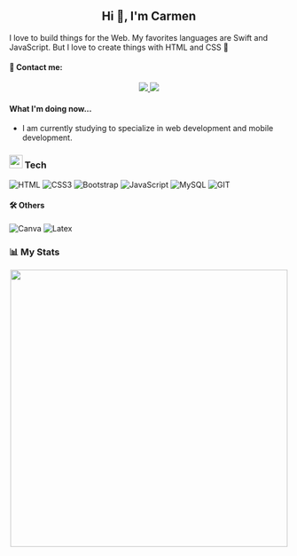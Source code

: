 <h2 align="center"> Hi 👋, I'm Carmen </h2>

 
I love to build things for the Web. My favorites languages are Swift and JavaScript. But I love to create things with HTML and CSS 💖

#### 📩 Contact me: 
<div align="center">
    <a href="https://www.linkedin.com/in/mar%C3%ADa-del-carmen-m-b81bbb1b8/" target="_pink">
        <img src="https://img.shields.io/badge/LinkedIn-%23181818?logo=linkedin&style=for-the-badge"/>
    </a>
    <a href="mailto:carmenmtzunam97@gmail.com" target="_blank">
        <img src="https://img.shields.io/badge/Gmail-D14836?style=for-the-badge&logo=gmail&logoColor=pink"/>
    </a>
</div>

#### What I'm doing now...
- I am currently studying to specialize in web development and mobile development.

### <img src = "https://media2.giphy.com/media/QssGEmpkyEOhBCb7e1/giphy.gif?cid=ecf05e47a0n3gi1bfqntqmob8g9aid1oyj2wr3ds3mg700bl&rid=giphy.gif" width = 24px>  Tech
![HTML](https://img.shields.io/badge/HTML5-E34F26?style=for-the-badge&logo=html5&logoColor=white)
![CSS3](https://img.shields.io/badge/CSS3-1572B6?style=for-the-badge&logo=css3&logoColor=white)
![Bootstrap](https://img.shields.io/badge/Bootstrap-563D7C?style=for-the-badge&logo=bootstrap&logoColor=white)
![JavaScript](https://img.shields.io/badge/JavaScript-323330?style=for-the-badge&logo=javascript&logoColor=F7DF1E)
![MySQL](https://img.shields.io/badge/MySQL-005C84?style=for-the-badge&logo=mysql&logoColor=white)
![GIT](https://img.shields.io/badge/Git-F05032?style=for-the-badge&logo=git&logoColor=white)

 
 #### 🛠 Others
 ![Canva](https://img.shields.io/badge/Canva-%2300C4CC.svg?&style=for-the-badge&logo=Canva&logoColor=white)
 ![Latex](https://img.shields.io/badge/LaTeX-47A141?style=for-the-badge&logo=LaTeX&logoColor=white)
 
 ### 📊 My Stats

<div align="center">
    <img width='500' src="https://github-readme-stats.vercel.app/api?username=Hellocarmenn&count_private=true&show_icons=true&theme=dracula" />
</div>



